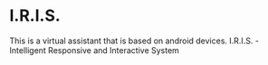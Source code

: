 # I.R.I.S.
This is a virtual assistant that is based on android devices. I.R.I.S. - Intelligent Responsive and Interactive System
